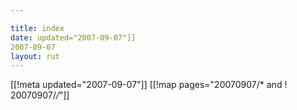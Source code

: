 ```yaml
---

title: index
date: updated="2007-09-07"]]
2007-09-07
layout: rut
---
```


[[!meta updated="2007-09-07"]]
[[!map pages="20070907/* and ! 20070907/*/*"]]
